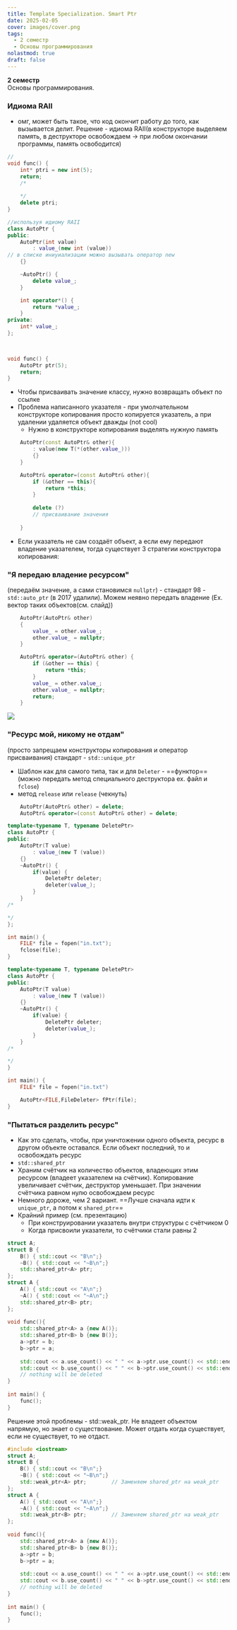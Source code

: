 ```yaml
---
title: Template Specialization. Smart Ptr
date: 2025-02-05
cover: images/cover.png
tags:
  - 2 семестр
  - Основы программирования
nolastmod: true
draft: false
---
```


**2 семестр** \
Основы программирования. 

<!--more-->

### Идиома RAII
- омг, может быть такое, что код окончит работу до того, как вызывается делит. Решение - идиома RAII(в конструкторе выделяем память, в деструкторе освобождаем → при любом окончании программы, память освободится)

```cpp
// 
void func() {
	int* ptri = new int(5);
	return;
	/*
	
	*/
	delete ptri;
}
```


```cpp
//используя идиому RAII
class AutoPtr {
public:
	AutoPtr(int value) 
		: value_(new int (value))
// в списке иниуиализации можно вызывать оператор new
	{}

	~AutoPtr() {
		delete value_;
	}  

	int operator*() {
		return *value_;
	}
private:
	int* value_;
};

  

void func() {
	AutoPtr ptr(5);
	return;
}
```

- Чтобы присваивать значение классу, нужно возвращать объект по ссылке
- Проблема написанного указателя - при умолчательном конструкторе копирования просто копируется указатель, а при удалении удаляется объект дважды (not cool)
	- Нужно в конструкторе копирования выделять нужную память
```cpp
	AutoPtr(const AutoPtr& other){
		: value(new T(*(other.value_)))
		{}
	}

	AutoPtr& operator=(const AutoPtr& other){
		if (&other == this){
			return *this;
		}
		
		delete (?)
		// присваивание значения
		
	}

```
- Если указатель не сам создаёт объект, а если ему передают владение указателем, тогда существует 3 стратегии конструктора копирования:

### "Я передаю владение ресурсом" 
 (передаём значение, а сами становимся `nullptr`) - стандарт 98 - `std::auto_ptr` (в 2017 удалили). Можем неявно передать владение (Ex. вектор таких объектов(см. слайд))

```cpp
	AutoPtr(AutoPtr& other)
	{
		value_ = other.value_;
		other.value_ = nullptr;
	}  

	AutoPtr& operator=(AutoPtr& other) {
		if (&other == this) {
			return *this;
		}
		value_ = other.value_;
		other.value_ = nullptr;
		return;
	}
```
![](images/5f8e037926f790264f1a1dd3bea8208f.png)

### "Ресурс мой, никому не отдам" 
 (просто запрещаем конструкторы копирования и оператор присваивания) стандарт - `std::unique_ptr`
- Шаблон как для самого типа, так и для `Deleter` - ==функтор== (можно передать метод специального деструктора ex. файл и `fclose`)
- метод `release` или `release` (чекнуть)

```cpp
	AutoPtr(AutoPtr& other) = delete;
	AutoPtr& operator=(const AutoPtr& other) = delete;
```

```cpp
template<typename T, typename DeletePtr>
class AutoPtr {
public:
	AutoPtr(T value)
		: value_(new T (value))
	{}
	~AutoPtr() {
		if(value) {
			DeletePtr deleter;
			deleter(value_);
		}
	}
/*

*/
};
```


```cpp
int main() {
	FILE* file = fopen("in.txt");
	fclose(file);
}
```

```cpp
template<typename T, typename DeletePtr>
class AutoPtr {
public:
	AutoPtr(T value)
		: value_(new T (value))
	{}
	~AutoPtr() {
		if(value) {
			DeletePtr deleter;
			deleter(value_);
		}
	}
/*

*/
}

int main() {
	FILE* file = fopen("in.txt")

	AutoPtr<FILE,FileDeleter> fPtr(file);
}
```

### "Пытаться разделить ресурс" 
- Как это сделать, чтобы, при уничтожении одного объекта, ресурс в другом объекте оставался. Если объект последний, то и освобождать ресурс
- `std::shared_ptr`
- Храним счётчик на количество объектов, владеющих этим ресурсом (владеет указателем на счётчик). Копирование увеличивает счётчик, деструктор уменьшает. При значении счётчика равном нулю освобождаем ресурс
- Немного дороже, чем 2 вариант. ==Лучше сначала идти к `unique_ptr`, а потом к `shared_ptr`==
- Крайний пример (см. презентацию)
	- При конструировании указатель внутри структуры с счётчиком 0
	- Когда присвоили указатели, то счётчики стали равны 2

```cpp
struct A;  
struct B {  
    B() { std::cout << "B\n";}  
    ~B() { std::cout << "~B\n";}  
    std::shared_ptr<A> ptr;  
};  
struct A {  
    A() { std::cout << "A\n";}  
    ~A() { std::cout << "~A\n";}  
    std::shared_ptr<B> ptr;  
};  
  
void func(){  
    std::shared_ptr<A> a {new A()};  
    std::shared_ptr<B> b {new B()};  
    a->ptr = b;  
    b->ptr = a;  
    
	std::cout << a.use_count() << " " << a->ptr.use_count() << std::endl;  
	std::cout << b.use_count() << " " << b->ptr.use_count() << std::endl;
    // nothing will be deleted  
}  
  
int main() {  
    func();  
}
```

Решение этой проблемы - std\:\:weak_ptr. Не владеет объектом напрямую, но знает о существование. Может отдать когда существует, если не существует, то не отдаст.

```cpp
#include <iostream>  
struct A;  
struct B {  
    B() { std::cout << "B\n";}  
    ~B() { std::cout << "~B\n";}  
    std::weak_ptr<A> ptr;        // Заменяем shared_ptr на weak_ptr
};  
struct A {  
    A() { std::cout << "A\n";}  
    ~A() { std::cout << "~A\n";}  
    std::weak_ptr<B> ptr;        // Заменяем shared_ptr на weak_ptr
};  
  
void func(){  
    std::shared_ptr<A> a {new A()};  
    std::shared_ptr<B> b {new B()};  
    a->ptr = b;  
    b->ptr = a;  
  
    std::cout << a.use_count() << " " << a->ptr.use_count() << std::endl;  
    std::cout << b.use_count() << " " << b->ptr.use_count() << std::endl;  
    // nothing will be deleted  
}  
  
int main() {  
    func();  
}
```